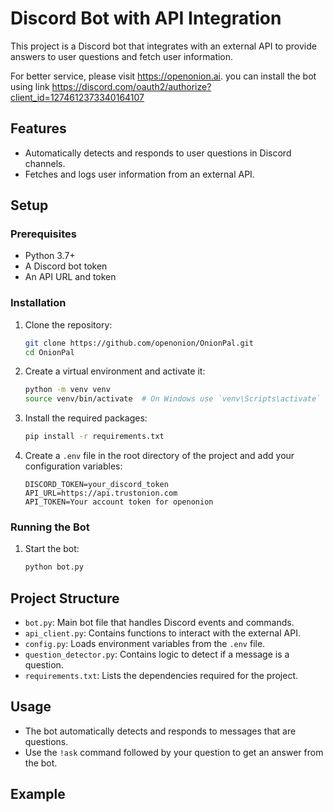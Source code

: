 # Discord Bot with API Integration

This project is a Discord bot that integrates with an external API to provide answers to user questions and fetch user information.

For better service, please visit https://openonion.ai.
you can install the bot using link https://discord.com/oauth2/authorize?client_id=1274612373340164107

## Features

- Automatically detects and responds to user questions in Discord channels.
- Fetches and logs user information from an external API.

## Setup

### Prerequisites

- Python 3.7+
- A Discord bot token
- An API URL and token

### Installation

1. Clone the repository:

   ```sh
   git clone https://github.com/openonion/OnionPal.git
   cd OnionPal
   ```

2. Create a virtual environment and activate it:

   ```sh
   python -m venv venv
   source venv/bin/activate  # On Windows use `venv\Scripts\activate`
   ```

3. Install the required packages:

   ```sh
   pip install -r requirements.txt
   ```

4. Create a `.env` file in the root directory of the project and add your
   configuration variables:

   ```env
   DISCORD_TOKEN=your_discord_token
   API_URL=https://api.trustonion.com
   API_TOKEN=Your account token for openonion
   ```

### Running the Bot

1. Start the bot:

   ```sh
   python bot.py
   ```

## Project Structure

- `bot.py`: Main bot file that handles Discord events and commands.
- `api_client.py`: Contains functions to interact with the external API.
- `config.py`: Loads environment variables from the `.env` file.
- `question_detector.py`: Contains logic to detect if a message is a question.
- `requirements.txt`: Lists the dependencies required for the project.

## Usage

- The bot automatically detects and responds to messages that are questions.
- Use the `!ask` command followed by your question to get an answer from the
  bot.

## Example
